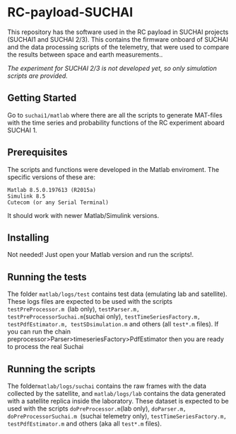 # RC-payload-SUCHAI
This repository has the software used in the RC payload in SUCHAI projects (SUCHAI1 and SUCHAI 2/3). This contains the firmware onboard of SUCHAI and the data processing scripts of the telemetry, that were used to compare the results between space and earth measurements..

*The experiment for SUCHAI 2/3 is not developed yet, so only simulation scripts are provided.*

## Getting Started

Go to `suchai1/matlab` where there are all the scripts to generate MAT-files with the time series and probability functions of the RC experiment aboard SUCHAI 1.

## Prerequisites
The scripts and functions were developed in the Matlab enviroment. The specific versions of these are:
```
Matlab 8.5.0.197613 (R2015a)
Simulink 8.5
Cutecom (or any Serial Terminal)
```
It should work with newer Matlab/Simulink versions.
## Installing 
Not needed! Just open your Matlab version and run the scripts!.

## Running the tests
The folder `matlab/logs/test` contains test data (emulating lab and satellite). These logs files are expected to be used with the scripts `testPreProcessor.m `(lab only), ` testParser.m, testPreProcessorSuchai.m `(suchai only), `testTimeSeriesFactory.m, testPdfEstimator.m, testSDsimulation.m` and others (all `test*.m` files). If you can run the chain  preprocessor>Parser>timeseriesFactory>PdfEstimator then you are ready to process the real Suchai 

## Running the scripts
The folder`matlab/logs/suchai` contains the raw frames with the data collected by the satellite, and  `matlab/logs/lab` contains the data generated with a satellite replica inside the laboratory. These dataset is expected to be used with the scripts `doPreProcessor.m`(lab only), `doParser.m, doPreProcessorSuchai.m `(suchai telemetry only), `testTimeSeriesFactory.m, testPdfEstimator.m` and others (aka all `test*.m` files).





